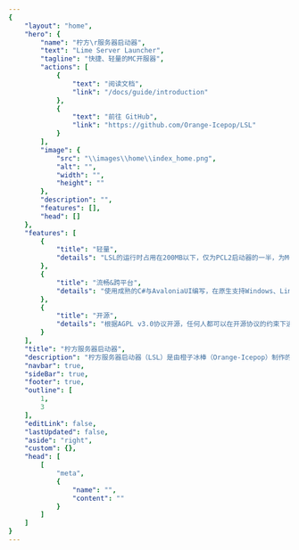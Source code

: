 ```yaml
---
{
    "layout": "home",
    "hero": {
        "name": "柠方\r服务器启动器",
        "text": "Lime Server Launcher",
        "tagline": "快捷、轻量的MC开服器",
        "actions": [
            {
                "text": "阅读文档",
                "link": "/docs/guide/introduction"
            },
            {
                "text": "前往 GitHub",
                "link": "https://github.com/Orange-Icepop/LSL"
            }
        ],
        "image": {
            "src": "\\images\\home\\index_home.png",
            "alt": "",
            "width": "",
            "height": ""
        },
        "description": "",
        "features": [],
        "head": []
    },
    "features": [
        {
            "title": "轻量",
            "details": "LSL的运行时占用在200MB以下，仅为PCL2启动器的一半，为MC服务器腾出更多内存空间。"
        },
        {
            "title": "流畅&跨平台",
            "details": "使用成熟的C#与AvaloniaUI编写，在原生支持Windows、Linux和MacOS的同时拥有不输PCL2的流畅UI。"
        },
        {
            "title": "开源",
            "details": "根据AGPL v3.0协议开源，任何人都可以在开源协议的约束下进行自己版本的开发。"
        }
    ],
    "title": "柠方服务器启动器",
    "description": "柠方服务器启动器（LSL）是由橙子冰棒（Orange-Icepop）制作的MC JAVA版开服器，包含Mod下载、核心下载等额外功能，使开设模组端不再麻烦。我们还提供对开发MC开服器的关键技术点教程，让开服器成为继启动器以后的第二个可大批量自定义的MC社区程序。",
    "navbar": true,
    "sideBar": true,
    "footer": true,
    "outline": [
        1,
        3
    ],
    "editLink": false,
    "lastUpdated": false,
    "aside": "right",
    "custom": {},
    "head": [
        [
            "meta",
            {
                "name": "",
                "content": ""
            }
        ]
    ]
}
---
```



